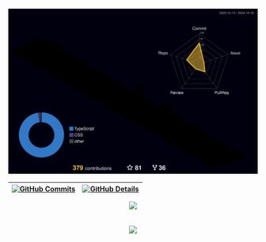 ![Status](profile-night-rainbow.svg)

| [![GitHub Commits](http://github-profile-summary-cards.vercel.app/api/cards/productive-time?username=luanalamonica&theme=dracula&utcOffset=-3)](https://github.com/vn7n24fzkq/github-profile-summary-cards) | [![GitHub Details](http://github-profile-summary-cards.vercel.app/api/cards/profile-details?username=luanalamonica&theme=dracula)](https://github.com/vn7n24fzkq/github-profile-summary-cards) |
| ----------- | ----------- |

<div align="center">
  <a href="https://skillicons.dev">
    <img src="https://skillicons.dev/icons?i=git,vscode,javascript,typescript,css,html,react,next,nodejs,vue,figma,github,materialui,linux,styledcomponents,vite,bootstrap" />
  </a>
  <br />
</div>

##

<div align="center">
  <img src="https://github-profile-trophy.vercel.app/?username=luanalamonica&row=1&column=6&theme=dracula&margin-w=15&margin-h=15" />
</div>
